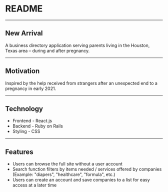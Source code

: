 # README

---
## New Arrival

A business directory application serving parents living in the Houston, Texas area – during and after pregnancy.

--- 
## Motivation

Inspired by the help received from strangers after an unexpected end to a pregnancy in early 2021.

---
## Technology

* Frontend - React.js
* Backend - Ruby on Rails
* Styling - CSS

---
## Features

* Users can browse the full site without a user account
* Search function filters by items needed / services offered by companies (Example: "diapers", "healthcare", "formula", etc.)
* Users can create an account and save companies to a list for easy access at a later time 
